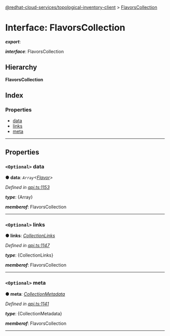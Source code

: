 [@redhat-cloud-services/topological-inventory-client](../README.md) > [FlavorsCollection](../interfaces/flavorscollection.md)

# Interface: FlavorsCollection

*__export__*: 

*__interface__*: FlavorsCollection

## Hierarchy

**FlavorsCollection**

## Index

### Properties

* [data](flavorscollection.md#data)
* [links](flavorscollection.md#links)
* [meta](flavorscollection.md#meta)

---

## Properties

<a id="data"></a>

### `<Optional>` data

**● data**: *`Array`<[Flavor](flavor.md)>*

*Defined in [api.ts:1153](https://github.com/RedHatInsights/javascript-clients/blob/master/packages/topological-inventory/api.ts#L1153)*

*__type__*: {Array}

*__memberof__*: FlavorsCollection

___
<a id="links"></a>

### `<Optional>` links

**● links**: *[CollectionLinks](collectionlinks.md)*

*Defined in [api.ts:1147](https://github.com/RedHatInsights/javascript-clients/blob/master/packages/topological-inventory/api.ts#L1147)*

*__type__*: {CollectionLinks}

*__memberof__*: FlavorsCollection

___
<a id="meta"></a>

### `<Optional>` meta

**● meta**: *[CollectionMetadata](collectionmetadata.md)*

*Defined in [api.ts:1141](https://github.com/RedHatInsights/javascript-clients/blob/master/packages/topological-inventory/api.ts#L1141)*

*__type__*: {CollectionMetadata}

*__memberof__*: FlavorsCollection

___

